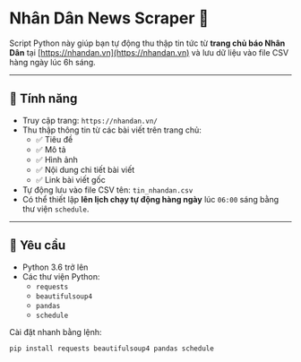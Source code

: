 # Nhân Dân News Scraper 📰

Script Python này giúp bạn tự động thu thập tin tức từ **trang chủ báo Nhân Dân** tại [https://nhandan.vn](https://nhandan.vn) và lưu dữ liệu vào file CSV hàng ngày lúc 6h sáng.

---

## 🚀 Tính năng

- Truy cập trang: `https://nhandan.vn/`
- Thu thập thông tin từ các bài viết trên trang chủ:
  - ✅ Tiêu đề
  - ✅ Mô tả
  - ✅ Hình ảnh
  - ✅ Nội dung chi tiết bài viết
  - ✅ Link bài viết gốc
- Tự động lưu vào file CSV tên: `tin_nhandan.csv`
- Có thể thiết lập **lên lịch chạy tự động hàng ngày** lúc `06:00` sáng bằng thư viện `schedule`.

---

## 🧰 Yêu cầu

- Python 3.6 trở lên
- Các thư viện Python:
  - `requests`
  - `beautifulsoup4`
  - `pandas`
  - `schedule`

Cài đặt nhanh bằng lệnh:

```bash
pip install requests beautifulsoup4 pandas schedule

